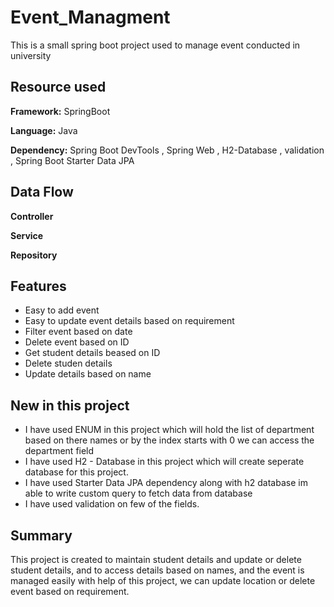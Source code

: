 # Event_Managment

This is a small spring boot project used to manage event conducted in university


## Resource used

**Framework:** SpringBoot

**Language:** Java

**Dependency:** Spring Boot DevTools , Spring Web , H2-Database , validation , Spring Boot Starter Data JPA


## Data Flow

**Controller** 

**Service** 

**Repository** 

## Features

- Easy to add event
- Easy to update event details based on requirement
- Filter event based on date
- Delete event based on ID
- Get student details beased on ID
- Delete studen details
- Update details based on name

## New in this project

- I have used ENUM in this project which will hold the list of department based on there names or by the index starts with 0 we can access the department field
- I have used H2 - Database in this project which will create seperate database for this project.
- I have used Starter Data JPA dependency along with h2 database im able to write custom query to fetch data from database
- I have used validation on few of the fields.


## Summary

This  project is created to maintain student details and update or delete student details, and to access details based on names, and the event is managed easily with help of this project, we can update location or delete event based on requirement.


